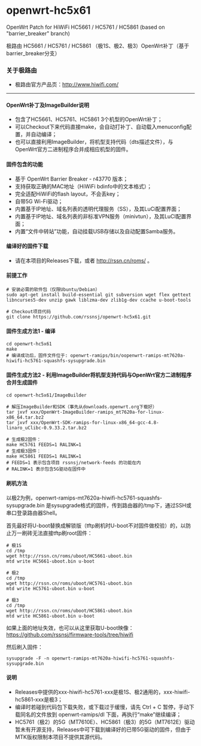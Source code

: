openwrt-hc5x61
==============

OpenWrt Patch for HiWiFi HC5661 / HC5761 / HC5861 (based on "barrier_breaker" branch)

极路由 HC5661 / HC5761 / HC5861 （极1S、极2、极3）OpenWrt补丁（基于barrier_breaker分支）

### 关于极路由
* 极路由官方产品页：http://www.hiwifi.com/

-------

#### OpenWrt补丁及ImageBuilder说明

* 包含了HC5661、HC5761、HC5861 3个机型的OpenWrt补丁；
* 可以Checkout下来代码直接make，会自动打补丁、自动载入menuconfig配置，并自动编译；
* 也可以直接利用ImageBuilder，将机型支持代码（dts描述文件），与OpenWrt官方二进制程序合并成相应机型的固件。

#### 固件包含的功能
* 基于 OpenWrt Barrier Breaker - r43770 版本；
* 支持获取正确的MAC地址（HiWiFi bdinfo中的文本格式）；
* 完全适配HiWiFi的flash layout，不会丢key；
* 自带5G Wi-Fi驱动；
* 内置基于IP地址、域名列表的透明代理服务（SS），及其LuCi配置界面；
* 内置基于IP地址、域名列表的非标准VPN服务（minivtun），及其LuCI配置界面；
* 内置“文件中转站”功能，自动挂载USB存储以及自动配置Samba服务。

#### 编译好的固件下载
* 请在本项目的Releases下载，或者 http://rssn.cn/roms/ 。

#### 前提工作

    # 安装必需的软件包（仅限Ubuntu/Debian）
    sudo apt-get install build-essential git subversion wget flex gettext libncurses5-dev unzip gawk liblzma-dev zlib1g-dev ccache u-boot-tools
      
    # Checkout项目代码
    git clone https://github.com/rssnsj/openwrt-hc5x61.git

#### 固件生成方法1 - 编译

    cd openwrt-hc5x61
    make
    # 编译成功后，固件文件位于: openwrt-ramips/bin/oopenwrt-ramips-mt7620a-hiwifi-hc5761-squashfs-sysupgrade.bin

#### 固件生成方法2 - 利用ImageBuilder将机型支持代码与OpenWrt官方二进制程序合并生成固件

    cd openwrt-hc5x61/ImageBuilder
      
    # 解压ImageBuilder和SDK（事先从downloads.openwrt.org下载好）
    tar jxvf xxx/OpenWrt-ImageBuilder-ramips_mt7620a-for-linux-x86_64.tar.bz2
    tar jxvf xxx/OpenWrt-SDK-ramips-for-linux-x86_64-gcc-4.8-linaro_uClibc-0.9.33.2.tar.bz2
      
    # 生成极2固件：
    make HC5761 FEEDS=1 RALINK=1
    # 生成极3固件：
    make HC5861 FEEDS=1 RALINK=1
    # FEEDS=1 表示包含项目 rssnsj/network-feeds 的功能在内
    # RALINK=1 表示包含5G驱动在固件中

#### 刷机方法
  以极2为例，openwrt-ramips-mt7620a-hiwifi-hc5761-squashfs-sysupgrade.bin 是sysupgrade格式的固件，传到路由器的/tmp下，通过SSH或串口登录路由器Shell。

  首先最好将U-boot替换成解锁版（tftp刷机时U-boot不对固件做校验）的，以防止万一刷砖无法直接tftp刷root固件：

    # 极1S
    cd /tmp
    wget http://rssn.cn/roms/uboot/HC5661-uboot.bin
    mtd write HC5661-uboot.bin u-boot
      
    # 极2
    cd /tmp
    wget http://rssn.cn/roms/uboot/HC5761-uboot.bin
    mtd write HC5761-uboot.bin u-boot
      
    # 极3
    cd /tmp
    wget http://rssn.cn/roms/uboot/HC5861-uboot.bin
    mtd write HC5861-uboot.bin u-boot

  如果上面的地址失效，也可以从这里获取U-boot映像： https://github.com/rssnsj/firmware-tools/tree/hiwifi

  然后刷入固件：

    sysupgrade -F -n openwrt-ramips-mt7620a-hiwifi-hc5761-squashfs-sysupgrade.bin

#### 说明
* Releases中提供的xxx-hiwifi-hc5761-xxx是极1S、极2通用的，xxx-hiwifi-hc5861-xxx是极3；
* 编译时若碰到代码包下载失败，或下载过于缓慢，请先 Ctrl + C 暂停，手动下载同名的文件放到 openwrt-ramips/dl 下面，再执行“make”继续编译；
* HC5761（极2）的5G（MT7610E）、HC5861（极3）的5G（MT7612E）驱动暂未有开源支持，Releases中可下载到编译好的已带5G驱动的固件，但由于MTK版权限制本项目不提供其源代码。

